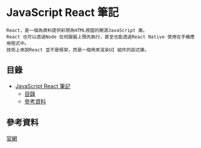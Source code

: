 # JavaScript React 筆記

```
React，是一個為資料提供彩現為HTML視圖的開源JavaScript 庫。
React 也可以透過Node 在伺服器上預先執行，甚至也能透過React Native 使用在手機應用程式中。
技術上來說React 並不是框架，而是一個用來渲染UI 組件的函式庫。
```

## 目錄

- [JavaScript React 筆記](#javascript-react-筆記)
	- [目錄](#目錄)
	- [參考資料](#參考資料)

## 參考資料

[官網](https://zh-hant.reactjs.org/)
